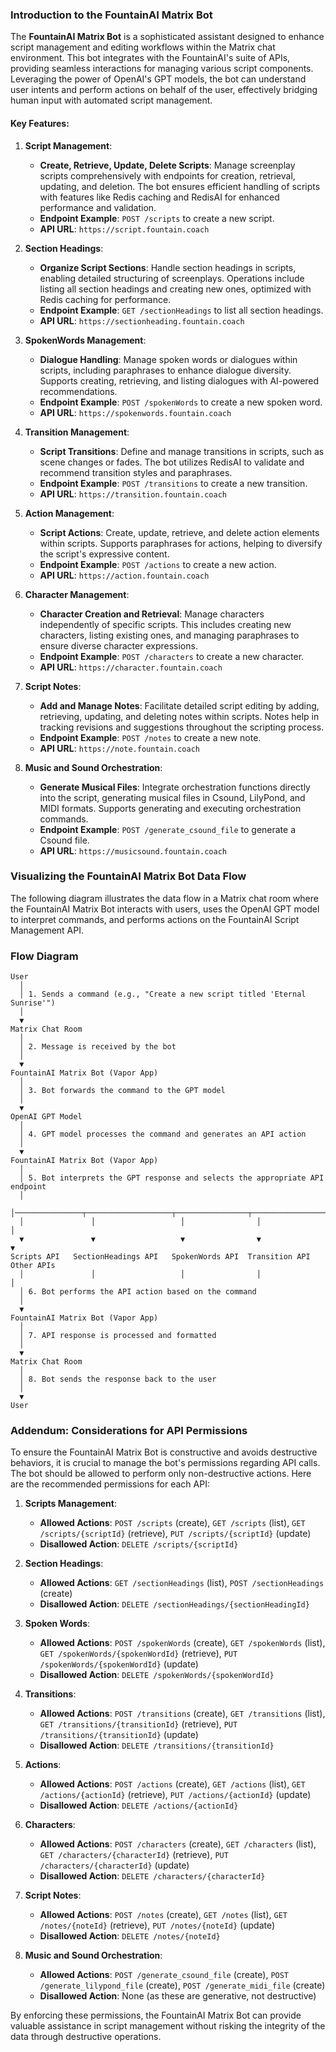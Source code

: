 ### Introduction to the FountainAI Matrix Bot

The **FountainAI Matrix Bot** is a sophisticated assistant designed to enhance script management and editing workflows within the Matrix chat environment. This bot integrates with the FountainAI's suite of APIs, providing seamless interactions for managing various script components. Leveraging the power of OpenAI's GPT models, the bot can understand user intents and perform actions on behalf of the user, effectively bridging human input with automated script management.

#### Key Features:

1. **Script Management**:
   - **Create, Retrieve, Update, Delete Scripts**: Manage screenplay scripts comprehensively with endpoints for creation, retrieval, updating, and deletion. The bot ensures efficient handling of scripts with features like Redis caching and RedisAI for enhanced performance and validation.
   - **Endpoint Example**: `POST /scripts` to create a new script.
   - **API URL**: `https://script.fountain.coach`

2. **Section Headings**:
   - **Organize Script Sections**: Handle section headings in scripts, enabling detailed structuring of screenplays. Operations include listing all section headings and creating new ones, optimized with Redis caching for performance.
   - **Endpoint Example**: `GET /sectionHeadings` to list all section headings.
   - **API URL**: `https://sectionheading.fountain.coach`

3. **SpokenWords Management**:
   - **Dialogue Handling**: Manage spoken words or dialogues within scripts, including paraphrases to enhance dialogue diversity. Supports creating, retrieving, and listing dialogues with AI-powered recommendations.
   - **Endpoint Example**: `POST /spokenWords` to create a new spoken word.
   - **API URL**: `https://spokenwords.fountain.coach`

4. **Transition Management**:
   - **Script Transitions**: Define and manage transitions in scripts, such as scene changes or fades. The bot utilizes RedisAI to validate and recommend transition styles and paraphrases.
   - **Endpoint Example**: `POST /transitions` to create a new transition.
   - **API URL**: `https://transition.fountain.coach`

5. **Action Management**:
   - **Script Actions**: Create, update, retrieve, and delete action elements within scripts. Supports paraphrases for actions, helping to diversify the script's expressive content.
   - **Endpoint Example**: `POST /actions` to create a new action.
   - **API URL**: `https://action.fountain.coach`

6. **Character Management**:
   - **Character Creation and Retrieval**: Manage characters independently of specific scripts. This includes creating new characters, listing existing ones, and managing paraphrases to ensure diverse character expressions.
   - **Endpoint Example**: `POST /characters` to create a new character.
   - **API URL**: `https://character.fountain.coach`

7. **Script Notes**:
   - **Add and Manage Notes**: Facilitate detailed script editing by adding, retrieving, updating, and deleting notes within scripts. Notes help in tracking revisions and suggestions throughout the scripting process.
   - **Endpoint Example**: `POST /notes` to create a new note.
   - **API URL**: `https://note.fountain.coach`

8. **Music and Sound Orchestration**:
   - **Generate Musical Files**: Integrate orchestration functions directly into the script, generating musical files in Csound, LilyPond, and MIDI formats. Supports generating and executing orchestration commands.
   - **Endpoint Example**: `POST /generate_csound_file` to generate a Csound file.
   - **API URL**: `https://musicsound.fountain.coach`

### Visualizing the FountainAI Matrix Bot Data Flow

The following diagram illustrates the data flow in a Matrix chat room where the FountainAI Matrix Bot interacts with users, uses the OpenAI GPT model to interpret commands, and performs actions on the FountainAI Script Management API.

### Flow Diagram

```plaintext
User
  │
  │ 1. Sends a command (e.g., "Create a new script titled 'Eternal Sunrise'")
  │
  ▼
Matrix Chat Room
  │
  │ 2. Message is received by the bot
  │
  ▼
FountainAI Matrix Bot (Vapor App)
  │
  │ 3. Bot forwards the command to the GPT model
  │
  ▼
OpenAI GPT Model
  │
  │ 4. GPT model processes the command and generates an API action
  │
  ▼
FountainAI Matrix Bot (Vapor App)
  │
  │ 5. Bot interprets the GPT response and selects the appropriate API endpoint
  │
  │───────────────┬───────────────────┬────────────────┬───────────────────┐
  │               │                   │                │                   │
  ▼               ▼                   ▼                ▼                   ▼
Scripts API   SectionHeadings API   SpokenWords API  Transition API    Other APIs
  │               │                   │                │                   │
  │ 6. Bot performs the API action based on the command
  │
  ▼
FountainAI Matrix Bot (Vapor App)
  │
  │ 7. API response is processed and formatted
  │
  ▼
Matrix Chat Room
  │
  │ 8. Bot sends the response back to the user
  │
  ▼
User
```

### Addendum: Considerations for API Permissions

To ensure the FountainAI Matrix Bot is constructive and avoids destructive behaviors, it is crucial to manage the bot's permissions regarding API calls. The bot should be allowed to perform only non-destructive actions. Here are the recommended permissions for each API:

1. **Scripts Management**:
   - **Allowed Actions**: `POST /scripts` (create), `GET /scripts` (list), `GET /scripts/{scriptId}` (retrieve), `PUT /scripts/{scriptId}` (update)
   - **Disallowed Action**: `DELETE /scripts/{scriptId}`

2. **Section Headings**:
   - **Allowed Actions**: `GET /sectionHeadings` (list), `POST /sectionHeadings` (create)
   - **Disallowed Action**: `DELETE /sectionHeadings/{sectionHeadingId}`

3. **Spoken Words**:
   - **Allowed Actions**: `POST /spokenWords` (create), `GET /spokenWords` (list), `GET /spokenWords/{spokenWordId}` (retrieve), `PUT /spokenWords/{spokenWordId}` (update)
   - **Disallowed Action**: `DELETE /spokenWords/{spokenWordId}`

4. **Transitions**:
   - **Allowed Actions**: `POST /transitions` (create), `GET /transitions` (list), `GET /transitions/{transitionId}` (retrieve), `PUT /transitions/{transitionId}` (update)
   - **Disallowed Action**: `DELETE /transitions/{transitionId}`

5. **Actions**:
   - **Allowed Actions**: `POST /actions` (create), `GET /actions` (list), `GET /actions/{actionId}` (retrieve), `PUT /actions/{actionId}` (update)
   - **Disallowed Action**: `DELETE /actions/{actionId}`

6. **Characters**:
   - **Allowed Actions**: `POST /characters` (create), `GET /characters` (list), `GET /characters/{characterId}` (retrieve), `PUT /characters/{characterId}` (update)
   - **Disallowed Action**: `DELETE /characters/{characterId}`

7. **Script Notes**:
   - **Allowed Actions**: `POST /notes` (create), `GET /notes` (list), `GET /notes/{noteId}` (retrieve), `PUT /notes/{noteId}` (update)
   - **Disallowed Action**: `DELETE /notes/{noteId}`

8. **Music and Sound Orchestration**:
   - **Allowed Actions**: `POST /generate_csound_file` (create), `POST /generate_lilypond_file` (create), `POST /generate_midi_file` (create)
   - **Disallowed Action**: None (as these are generative, not destructive)

By enforcing these permissions, the FountainAI Matrix Bot can provide valuable assistance in script management without risking the integrity of the data through destructive operations.